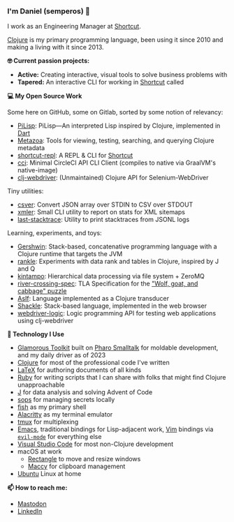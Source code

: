 ### I'm Daniel (semperos) 👋

I work as an Engineering Manager at [Shortcut](https://shortcut.com).

[Clojure](https://clojure.org) is my primary programming language, been using it since 2010 and making a living with it since 2013.

**🤓 Current passion projects:**

- **Active:** Creating interactive, visual tools to solve business problems with 
- **Tapered:** An interactive CLI for working in [Shortcut]() called 

**💻 My Open Source Work**

Some here on GitHub, some on Gitlab, sorted by some notion of relevancy:

* [PiLisp](https://github.com/orgs/pilisp/pilisp-monorepo): PiLisp—An interpreted Lisp inspired by Clojure, implemented in [Dart](https://dart.dev)
* [Metazoa](https://gitlab.com/glossa/metazoa): Tools for viewing, testing, searching, and querying Clojure metadata
* [shortcut-repl](https://github.com/semperos/shortcut-repl): A REPL & CLI for [Shortcut](https://shortcut.com)
* [cci](https://github.com/semperos/cci): Minimal CircleCI API CLI Client (compiles to native via GraalVM's native-image)
* [clj-webdriver](https://github.com/semperos/clj-webdriver): (Unmaintained) Clojure API for Selenium-WebDriver

Tiny utilities:

* [csver](https://github.com/semperos/csver): Convert JSON array over STDIN to CSV over STDOUT
* [xmler](): Small CLI utility to report on stats for XML sitemaps
* [last-stacktrace](https://gitlab.com/semperos/last-stacktrace): Utility to print stacktraces from JSONL logs

Learning, experiments, and toys:

* [Gershwin](https://github.com/gershwin/gershwin): Stack-based, concatenative programming language with a Clojure runtime that targets the JVM
* [rankle](https://github.com/semperos/rankle): Experiments with data rank and tables in Clojure, inspired by J and Q
* [kintampo](https://github.com/semperos/kintampo): Hierarchical data processing via file system + ZeroMQ
* [river-crossing-spec](https://github.com/semperos/river-crossing-spec): TLA Specification for the ["Wolf, goat, and cabbage" puzzle](https://en.wikipedia.org/wiki/Wolf,_goat_and_cabbage_problem)
* [AsIf](https://gitlab.com/semperos/asif): Language implemented as a Clojure transducer
* [Shackle](https://gitlab.com/semperos/shackle): Stack-based language, implemented in the web browser
* [webdriver-logic](https://github.com/semperos/webdriver-logic): Logic programming API for testing web applications using clj-webdriver

**💾 Technology I Use**

- [Glamorous Toolkit](https://gtoolkit.com/) built on [Pharo Smalltalk](https://pharo.org/) for moldable development, and my daily driver as of 2023
- [Clojure](https://clojure.org) for most of the professional code I've written
- [LaTeX](https://www.latex-project.org/) for authoring documents of all kinds
- [Ruby](https://www.ruby-lang.org/en/) for writing scripts that I can share with folks that might find Clojure unapproachable
- [J](https://code.jsoftware.com/wiki/Guides/GettingStarted) for data analysis and solving Advent of Code
- [sops](https://fishshell.com/) for managing secrets locally
- [fish](https://fishshell.com/) as my primary shell
- [Alacritty](https://alacritty.org/) as my terminal emulator
- [tmux](https://github.com/tmux/tmux/wiki) for multiplexing
- [Emacs](https://www.gnu.org/software/emacs/), traditional bindings for Lisp-adjacent work, [Vim](https://www.vim.org/) bindings via [`evil-mode`](https://github.com/emacs-evil/evil) for everything else
- [Visual Studio Code](https://code.visualstudio.com/) for most non-Clojure development
- macOS at work
   - [Rectangle](https://rectangleapp.com/) to move and resize windows
   - [Maccy](https://maccy.app/) for clipboard management
- [Ubuntu](https://ubuntu.com/) Linux at home

**📫 How to reach me:**

- [Mastodon](https://fosstodon.org/@semperos)
- [LinkedIn](https://www.linkedin.com/in/danielgregoire/)

<!--
**semperos/semperos** is a ✨ _special_ ✨ repository because its `README.md` (this file) appears on your GitHub profile.

Here are some ideas to get you started:

- 🔭 I’m currently working on ...
- 🌱 I’m currently learning ...
- 👯 I’m looking to collaborate on ...
- 🤔 I’m looking for help with ...
- 💬 Ask me about ...
- 📫 How to reach me: ...
- 😄 Pronouns: ...
- ⚡ Fun fact: ...
-->
